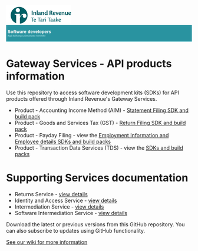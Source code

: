 ![IRD logo](Images/IRlogo.gif)
![Software Dev](Images/SoftwareDev.png)

# Gateway Services - API products information

Use this repository to access software development kits (SDKs) for API products offered through Inland Revenue's Gateway Services. 

* Product - Accounting Income Method (AIM) - [Statement Filing SDK and build pack](Product%20-%20AIM)
* Product - Goods and Services Tax (GST) - [Return Filing SDK and build pack](Product%20-%20GST)
* Product - Payday Filing - view the [Employment Information and Employee details SDKs and build packs](Product%20-%20Payday%20Filing)
* Product - Transaction Data Services (TDS) - view the [SDKs and build packs](Product%20-%20Transaction%20Data%20Services)

# Supporting Services documentation

* Returns Service - [view details](Service%20-%20Return)
* Identity and Access Service - [view details](Service%20-%20Identity%20and%20Access/Latest)
* Intermediation Service - [view details](Service%20-%20Intermediation)
* Software Intermediation Service - [view details](Service%20-%20Software%20Intermediation)

Download the latest or previous versions from this GitHub repository. You can also subscribe to updates using GitHub functionality.

[See our wiki for more information](https://github.com/InlandRevenue/Gateway-Services/wiki)